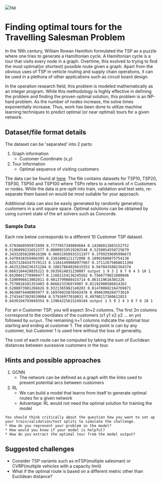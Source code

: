 
![tsp](./tsp.png)

# Finding optimal tours for the Travelling Salesman Problem

In the 19th century, William Rowan Hamilton formulated the TSP as a puzzle where one tries to generate a Hamiltonian cycle. A Hamiltonian cycle is a tour that visits every node in a graph. Overtime, this evolved to trying to find the most optimal(or shortest) possible route given a graph. Apart from the obvious uses of TSP in vehicle routing and supply chain operations, it can be used in a plethora of other applications such as circuit board design.

In the operation research field, this problem is modeled mathematically as an integer program. While this methodology is highly effective in defining the problem and finding the proven optimal solution, this problem is an NP-hard problem. As the number of nodes increase, the solve times exponentially increase. Thus, work has been done to utilize machine learning techniques to predict optimal (or near optimal) tours for a given network.

## Dataset/file format details
The dataset can be 'separated' into 2 parts:
1. Graph information
    * Customer Coordinate  (x,y)
2. Tour Information
    * Optimal sequence of visiting customers

The data can be found at [here](https://drive.google.com/open?id=1-5W-S5e7CKsJ9uY9uVXIyxgbcZZNYBrp). The file contains datasets for TSP10, TSP20, TSP30, TSP50 and TSP100 where TSPn refers to a network of n Customers or nodes. While the data is pre-split into train, validation and test sets, re-separate them based on would be most suitable for your approach.

Additional data can also be easily generated by randomly generating customers in a unit square space. Optimal solutions can be obtained by using current state of the art solvers such as Concorde.

### Sample Data
Each row below corresponds to a different 10 Customer TSP dataset. 
```
0.5793660595972899 0.7777057349094604 0.14206012883152752 0.5196099231652277 0.08009219519202548 0.5250854558725679 0.34332858289616386 0.46651958933311977 0.3799259605996673 0.5470438359404395 0.3381808121172898 0.18992688075754138 0.02571284347570113 0.11841499868977667 0.17112675068611394 0.46252204236151284 0.10827864026615552 0.9470435882364374 0.6663104428835221 0.5635614831230007 output 1 9 3 2 8 7 6 4 5 10 1
0.6520041778999477 0.11662154136245562 0.7566779021000846 0.5200996613002011 0.9813799088415714 0.863119616301226 0.7570818101353403 0.866623336974907 0.01192980586814163 0.5288073981266626 0.9321365982140203 0.014700602164769871 0.9638074448993977 0.16976025876502476 0.9946398204773619 0.27434473929539904 0.57936977010031 0.49700217360612853 0.8439194793049354 0.13964225615249104 output 1 5 9 2 4 3 8 7 6 10 1 
```
For an n Customer TSP, you will expect 3n+2 columns. The first 2n columns correspond to the coordiates of the customers (x1 y1 x2 y2 ... xn yn) followed by `output`. The remaining n+1 columns indicate the optimal tour starting and ending at customer 1. The starting point is can by any customer, but Customer 1 is used here without the loss of generality.

The cost of each route can be computed by taking the sum of Euclidean distances between sucessive customers in the tour.

## Hints and possible approaches
1. GCNN
    * The network can be defined as a graph with the links used to present potential arcs between customers
2. RL
    * We can build a model that learns from itself to generate optimal routes for a given network
    * Advantage: RL would not need the optimal solution for training the model

````{note}
You should think critically about the question how you want to set up your train/validation/test splits to simulate the challenge. 
* How do you represent your problem in the model?
* How would you know if your model is helpful?
* How do you extract the optimal tour from the model output?
````

## Suggested challenges

* Consider TSP variants such as mTSP(multiple salesman) or CVRP(multiple vehicles with a capacity limit)
* What if the optimal route is based on a different metric other than Euclidean distance?


